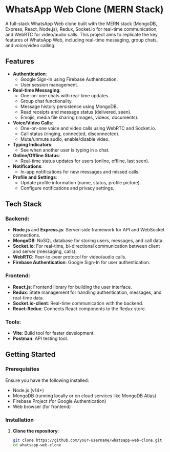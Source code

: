 # WhatsApp Web Clone (MERN Stack)

A full-stack WhatsApp Web clone built with the MERN stack (MongoDB, Express, React, Node.js), Redux, Socket.io for real-time communication, and WebRTC for video/audio calls. This project aims to replicate the key features of WhatsApp Web, including real-time messaging, group chats, and voice/video calling.

## Features

- **Authentication**:
  - Google Sign-In using Firebase Authentication.
  - User session management.
- **Real-time Messaging**:
  - One-on-one chats with real-time updates.
  - Group chat functionality.
  - Message history persistence using MongoDB.
  - Read receipts and message status (delivered, seen).
  - Emojis, media file sharing (images, videos, documents).
- **Voice/Video Calls**:
  - One-on-one voice and video calls using WebRTC and Socket.io.
  - Call status (ringing, connected, disconnected).
  - Mute/unmute audio, enable/disable video.
- **Typing Indicators**:
  - See when another user is typing in a chat.
- **Online/Offline Status**:
  - Real-time status updates for users (online, offline, last seen).
- **Notifications**:
  - In-app notifications for new messages and missed calls.
- **Profile and Settings**:
  - Update profile information (name, status, profile picture).
  - Configure notifications and privacy settings.

## Tech Stack

### Backend:

- **Node.js** and **Express.js**: Server-side framework for API and WebSocket connections.
- **MongoDB**: NoSQL database for storing users, messages, and call data.
- **Socket.io**: For real-time, bi-directional communication between client and server (messaging, calls).
- **WebRTC**: Peer-to-peer protocol for video/audio calls.
- **Firebase Authentication**: Google Sign-In for user authentication.

### Frontend:

- **React.js**: Frontend library for building the user interface.
- **Redux**: State management for handling authentication, messages, and real-time data.
- **Socket.io-client**: Real-time communication with the backend.
- **React-Redux**: Connects React components to the Redux store.

### Tools:

- **Vite**: Build tool for faster development.
- **Postman**: API testing tool.

## Getting Started

### Prerequisites

Ensure you have the following installed:

- Node.js (v14+)
- MongoDB (running locally or on cloud services like MongoDB Atlas)
- Firebase Project (for Google Authentication)
- Web browser (for frontend)

### Installation

1. **Clone the repository**:
   ```bash
   git clone https://github.com/your-username/whatsapp-web-clone.git
   cd whatsapp-web-clone
   ```
